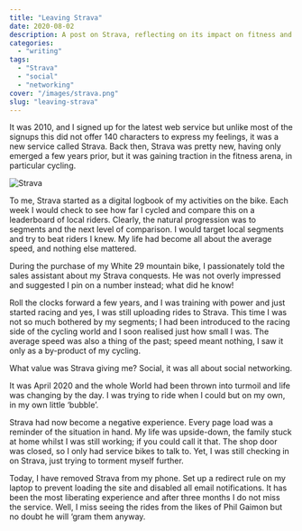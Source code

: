 ```yaml
---
title: "Leaving Strava"
date: 2020-08-02
description: A post on Strava, reflecting on its impact on fitness and life balance during challenging times.
categories:
  - "writing"
tags:
  - "Strava"
  - "social"
  - "networking"
cover: "/images/strava.png"
slug: "leaving-strava"
---
```


It was 2010, and I signed up for the latest web service but unlike most of the signups this did not offer 140 characters to express my feelings, it was a new service called Strava. Back then, Strava was pretty new, having only emerged a few years prior, but it was gaining traction in the fitness arena, in particular cycling.

![Strava](/images/strava.png)

To me, Strava started as a digital logbook of my activities on the bike. Each week I would check to see how far I cycled and compare this on a leaderboard of local riders. Clearly, the natural progression was to segments and the next level of comparison. I would target local segments and try to beat riders I knew.
My life had become all about the average speed, and nothing else mattered.

During the purchase of my White 29 mountain bike, I passionately told the sales assistant about my Strava conquests. He was not overly impressed and suggested I pin on a number instead; what did he know!

Roll the clocks forward a few years, and I was training with power and just started racing and yes, I was still uploading rides to Strava. This time I was not so much bothered by my segments; I had been introduced to the racing side of the cycling world and I soon realised just how small I was. The average speed was also a thing of the past; speed meant nothing, I saw it only as a by-product of my cycling.

What value was Strava giving me? Social, it was all about social networking.

It was April 2020 and the whole World had been thrown into turmoil and life was changing by the day. I was trying to ride when I could but on my own, in my own little ‘bubble’.

Strava had now become a negative experience. Every page load was a reminder of the situation in hand. My life was upside-down, the family stuck at home whilst I was still working; if you could call it that. The shop door was closed, so I only had service bikes to talk to. Yet, I was still checking in on Strava, just trying to torment myself further.

Today, I have removed Strava from my phone. Set up a redirect rule on my laptop to prevent loading the site and disabled all email notifications. It has been the most liberating experience and after three months I do not miss the service. Well, I miss seeing the rides from the likes of Phil Gaimon but no doubt he will ‘gram them anyway.
